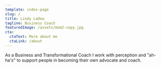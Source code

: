 ```yaml
---
template: index-page
slug: /
title: Lindy LaDow
tagline: Business Coach
featuredImage: /assets/mom2-copy.jpg
cta:
  ctaText: More about me
  ctaLink: /about
---
```

As a Business and Transformational Coach I work with perception and "ah-ha's" to support people in becoming their own advocate and coach.